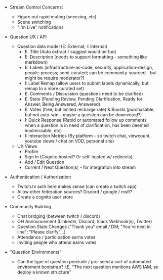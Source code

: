 * Stream Control Concerns:
  * Figure out rapid muting (sneezing, etc)
  * Scene switching
  * "I'm Live" notifications

* Question UX / API
  * Question data model (E: External; I: Internal)
    * E: Title (Auto extract / suggest would be fun)
    * E: Description (needs to support formatting - something like markdown)
    * E: Labels (infrastructure-as-code, security, application-design, people-process; semi-curated; can be community-sourced - but might be require moderator?)
    * I: Label Remap (allow users to submit labels dynamically, but remap to a more curated set)
    * E: Comments / Discussion (questions need to be clarified)
    * E: State (Pending Review, Pending Clarification, Ready for Answer, Being Answered, Answered)
    * E: Votes (free, but limited recharge rate) & Boosts (purchasable, but not auto-win - maybe a question can be downvoted?)
    * I: Quick Response (Rapid or automated follow up comments when a question is in need of clarification, has been deemed inadmissable, etc)
    * I: Interaction Metrics (By platform - so twitch chat, viewcount, youtube views / chat on VOD, personal site)
  * UX Views
    * Profile
    * Sign In (Cognito hosted? Or self-hosted w/ redirects)
    * Add / Edit Question
    * Current / Next Question(s) - for integration into stream

* Authentication / Authorization
  * Twitch.tv auth here makes sense (can create a twitch app)
  * Allow other federation sources? Discord / google / msft?
  * Create a cognito user store

* Community Building
  * Chat bridging (between twitch / discord)
  * OH Announcement (LinkedIn, Discord, Slack Webhook(s), Twitter)
  * Question State Changes ("Thank you" email / DM; "You're next in line"; "Please clarify"...)
  * Attendance / participation earns votes
  * Inviting people who attend earns votes

* "Question Environments"
  * Can the type of question preclude / pre-seed a sort of automated enviroment bootstrap? I.E. "The next question mentions AWS IAM, so deploy a known structure"